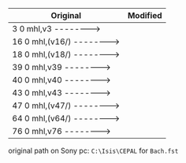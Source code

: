 Original | Modified
------------- | -------------
3 0 mhl,v3 -------->|
16 0 mhl,(v16/) -------->|
18 0 mhl,(v18/) -------->|
39 0 mhl,v39 -------->|
40 0 mhl,v40 -------->|
43 0 mhl,v43 -------->|
47 0 mhl,(v47/) -------->|
64 0 mhl,(v64/) -------->|
76 0 mhl,v76 -------->|


original path on Sony pc: `C:\Isis\CEPAL` for `Bach.fst`
